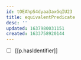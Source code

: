 ```yaml
---
id: tOEAhpS4dyaa3axGqIU23
title: equivalentPredicate
desc: ''
updated: 1637980031151
created: 1633758920144
---
```


- [ ] [[p.hasIdentifier]] 
